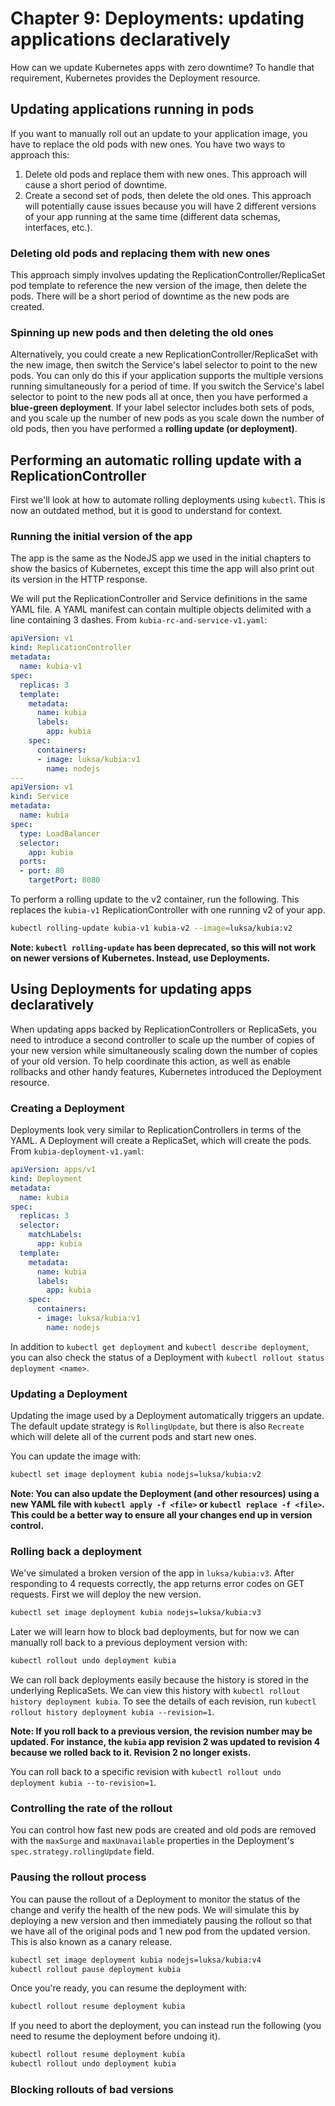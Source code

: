 # Chapter 9: Deployments: updating applications declaratively

How can we update Kubernetes apps with zero downtime? To handle that requirement, Kubernetes provides the Deployment resource.

## Updating applications running in pods

If you want to manually roll out an update to your application image, you have to replace the old pods with new ones. You have two ways to approach this:

1. Delete old pods and replace them with new ones. This approach will cause a short period of downtime.
1. Create a second set of pods, then delete the old ones. This approach will potentially cause issues because you will have 2 different versions of your app running at the same time (different data schemas, interfaces, etc.).

### Deleting old pods and replacing them with new ones

This approach simply involves updating the ReplicationController/ReplicaSet pod template to reference the new version of the image, then delete the pods. There will be a short period of downtime as the new pods are created.

### Spinning up new pods and then deleting the old ones

Alternatively, you could create a new ReplicationController/ReplicaSet with the new image, then switch the Service's label selector to point to the new pods. You can only do this if your application supports the multiple versions running simultaneously for a period of time. If you switch the Service's label selector to point to the new pods all at once, then you have performed a **blue-green deployment**. If your label selector includes both sets of pods, and you scale up the number of new pods as you scale down the number of old pods, then you have performed a **rolling update (or deployment)**.

## Performing an automatic rolling update with a ReplicationController

First we'll look at how to automate rolling deployments using `kubectl`. This is now an outdated method, but it is good to understand for context.

### Running the initial version of the app

The app is the same as the NodeJS app we used in the initial chapters to show the basics of Kubernetes, except this time the app will also print out its version in the HTTP response.

We will put the ReplicationController and Service definitions in the same YAML file. A YAML manifest can contain multiple objects delimited with a line containing 3 dashes. From `kubia-rc-and-service-v1.yaml`:

```yaml
apiVersion: v1
kind: ReplicationController
metadata:
  name: kubia-v1
spec:
  replicas: 3
  template:
    metadata:
      name: kubia
      labels:
        app: kubia
    spec:
      containers:
      - image: luksa/kubia:v1
        name: nodejs
---
apiVersion: v1
kind: Service
metadata:
  name: kubia
spec:
  type: LoadBalancer
  selector:
    app: kubia
  ports:
  - port: 80
    targetPort: 8080
```

To perform a rolling update to the v2 container, run the following. This replaces the `kubia-v1` ReplicationController with one running v2 of your app.

```bash
kubectl rolling-update kubia-v1 kubia-v2 --image=luksa/kubia:v2
```

**Note: `kubectl rolling-update` has been deprecated, so this will not work on newer versions of Kubernetes. Instead, use Deployments.**

## Using Deployments for updating apps declaratively

When updating apps backed by ReplicationControllers or ReplicaSets, you need to introduce a second controller to scale up the number of copies of your new version while simultaneously scaling down the number of copies of your old version. To help coordinate this action, as well as enable rollbacks and other handy features, Kubernetes introduced the Deployment resource.

### Creating a Deployment

Deployments look very similar to ReplicationControllers in terms of the YAML. A Deployment will create a ReplicaSet, which will create the pods. From `kubia-deployment-v1.yaml`:

```yaml
apiVersion: apps/v1
kind: Deployment
metadata:
  name: kubia
spec:
  replicas: 3
  selector:
    matchLabels:
      app: kubia
  template:
    metadata:
      name: kubia
      labels:
        app: kubia
    spec:
      containers:
      - image: luksa/kubia:v1
        name: nodejs
```

In addition to `kubectl get deployment` and `kubectl describe deployment`, you can also check the status of a Deployment with `kubectl rollout status deployment <name>`.

### Updating a Deployment

Updating the image used by a Deployment automatically triggers an update. The default update strategy is `RollingUpdate`, but there is also `Recreate` which will delete all of the current pods and start new ones.

You can update the image with:

```bash
kubectl set image deployment kubia nodejs=luksa/kubia:v2
```

**Note: You can also update the Deployment (and other resources) using a new YAML file with `kubectl apply -f <file>` or `kubectl replace -f <file>`. This could be a better way to ensure all your changes end up in version control.**

### Rolling back a deployment

We've simulated a broken version of the app in `luksa/kubia:v3`. After responding to 4 requests correctly, the app returns error codes on GET requests. First we will deploy the new version.

```bash
kubectl set image deployment kubia nodejs=luksa/kubia:v3
```

Later we will learn how to block bad deployments, but for now we can manually roll back to a previous deployment version with:

```bash
kubectl rollout undo deployment kubia
```

We can roll back deployments easily because the history is stored in the underlying ReplicaSets. We can view this history with `kubectl rollout history deployment kubia`. To see the details of each revision, run `kubectl rollout history deployment kubia --revision=1`.

**Note: If you roll back to a previous version, the revision number may be updated. For instance, the `kubia` app revision 2 was updated to revision 4 because we rolled back to it. Revision 2 no longer exists.**

You can roll back to a specific revision with `kubectl rollout undo deployment kubia --to-revision=1`.

### Controlling the rate of the rollout

You can control how fast new pods are created and old pods are removed with the `maxSurge` and `maxUnavailable` properties in the Deployment's `spec.strategy.rollingUpdate` field.

### Pausing the rollout process

You can pause the rollout of a Deployment to monitor the status of the change and verify the health of the new pods. We will simulate this by deploying a new version and then immediately pausing the rollout so that we have all of the original pods and 1 new pod from the updated version. This is also known as a canary release.

```bash
kubectl set image deployment kubia nodejs=luksa/kubia:v4
kubectl rollout pause deployment kubia
```

Once you're ready, you can resume the deployment with:

```bash
kubectl rollout resume deployment kubia
```

If you need to abort the deployment, you can instead run the following (you need to resume the deployment before undoing it).

```bash
kubectl rollout resume deployment kubia
kubectl rollout undo deployment kubia
```

### Blocking rollouts of bad versions
